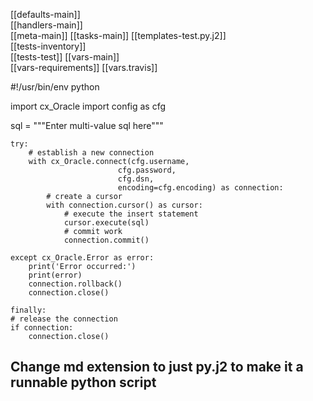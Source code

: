 [[defaults-main]]  
[[handlers-main]]  
[[meta-main]] 
[[tasks-main]]
[[templates-test.py.j2]]  
[[tests-inventory]]  
[[tests-test]] 
[[vars-main]]  
[[vars-requirements]]
[[vars.travis]] 


#!/usr/bin/env python

import cx_Oracle
import config as cfg

sql = """Enter multi-value sql here"""

    try:
        # establish a new connection
        with cx_Oracle.connect(cfg.username,
                            cfg.password,
                            cfg.dsn,
                            encoding=cfg.encoding) as connection:
            # create a cursor
            with connection.cursor() as cursor:
                # execute the insert statement
                cursor.execute(sql)
                # commit work
                connection.commit()

    except cx_Oracle.Error as error:
        print('Error occurred:')
        print(error)
        connection.rollback()
        connection.close()

    finally:
    # release the connection
    if connection:
        connection.close()

## Change md extension to just py.j2 to make it a runnable python script